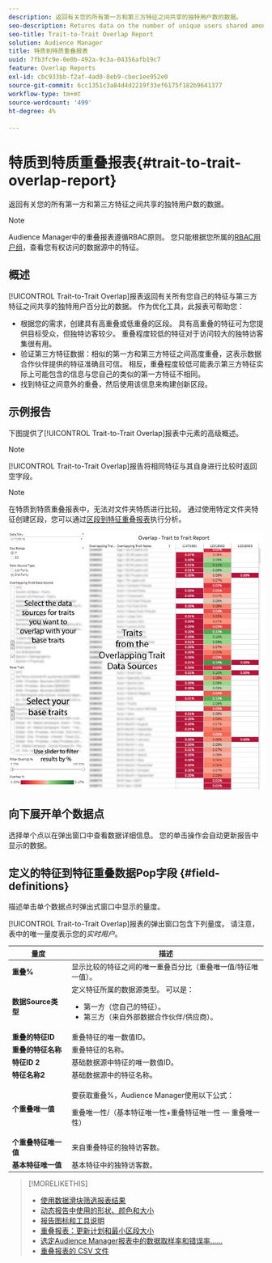 ```yaml
---
description: 返回有关您的所有第一方和第三方特征之间共享的独特用户数的数据。
seo-description: Returns data on the number of unique users shared among all your first and third-party traits.
seo-title: Trait-to-Trait Overlap Report
solution: Audience Manager
title: 特质到特质重叠报表
uuid: 7fb3fc9e-0e0b-492a-9c3a-04356afb19c7
feature: Overlap Reports
exl-id: cbc933bb-f2af-4ad0-8eb9-cbec1ee952e0
source-git-commit: 6cc1351c3a84d4d2219f33ef6175f182b9641377
workflow-type: tm+mt
source-wordcount: '499'
ht-degree: 4%

---
```


# 特质到特质重叠报表{#trait-to-trait-overlap-report}

返回有关您的所有第一方和第三方特征之间共享的独特用户数的数据。

>[!NOTE]
>
>Audience Manager中的重叠报表遵循RBAC原则。 您只能根据您所属的[RBAC用户组](/help/using/features/administration/administration-overview.md)，查看您有权访问的数据源中的特征。

<!-- 

c_overlap_reports.xml

 -->

## 概述

[!UICONTROL Trait-to-Trait Overlap]报表返回有关所有您自己的特征与第三方特征之间共享的独特用户百分比的数据。 作为优化工具，此报表可帮助您：

* 根据您的需求，创建具有高重叠或低重叠的区段。 具有高重叠的特征可为您提供目标受众，但独特访客较少。 重叠程度较低的特征对于访问较大的独特访客集很有用。
* 验证第三方特征数据：相似的第一方和第三方特征之间高度重叠，这表示数据合作伙伴提供的特征准确且可信。 相反，重叠程度较低可能表示第三方特征实际上可能包含的信息与您自己的类似的第一方特征不相同。
* 找到特征之间意外的重叠，然后使用该信息来构建创新区段。

## 示例报告

下图提供了[!UICONTROL Trait-to-Trait Overlap]报表中元素的高级概述。

>[!NOTE]
>
>[!UICONTROL Trait-to-Trait Overlap]报告将相同特征与其自身进行比较时返回空字段。

>[!NOTE]
>
>在特质到特质重叠报表中，无法对文件夹特质进行比较。 通过使用特定文件夹特征创建区段，您可以通过[区段到特征重叠报表](/help/using/reporting/dynamic-reports/segment-trait-overlap-report.md)执行分析。

![](assets/trait-to-trait-overlap.png)

## 向下展开单个数据点

选择单个点以在弹出窗口中查看数据详细信息。 您的单击操作会自动更新报告中显示的数据。

## 定义的特征到特征重叠数据Pop字段 {#field-definitions}

描述单击单个数据点时弹出式窗口中显示的量度。

<!-- 

r_t2t_data_pop.xml

 -->

[!UICONTROL Trait-to-Trait Overlap]报表的弹出窗口包含下列量度。 请注意，表中的唯一量度表示您的&#x200B;*实时用户*。

<table id="table_A2A0CFC47C1A404994B82E6630E711A2"> 
 <thead> 
  <tr> 
   <th colname="col1" class="entry"> 量度 </th> 
   <th colname="col2" class="entry"> 描述 </th> 
  </tr>
 </thead>
 <tbody> 
  <tr> 
   <td colname="col1"><b><span class="wintitle">重叠%</span></b> </td> 
   <td colname="col2"> 显示比较的特征之间的唯一重叠百分比（重叠唯一值/特征唯一值）。 </td> 
  </tr> 
  <tr> 
   <td colname="col1"><b><span class="wintitle">数据Source类型</span></b> </td> 
   <td colname="col2">定义特征所属的数据源类型。 可以是： 
    <ul id="ul_0477C04A33FD4F5D998B98984E6554D3"> 
     <li id="li_50FCA48EDB5843AB8FB6C34ED2C0067D">第一方（您自己的特征）。 </li> 
     <li id="li_4F6148EDAEFE43FA8D505944E9FE3855">第三方（来自外部数据合作伙伴/供应商）。 </li> 
    </ul> </td> 
  </tr> 
  <tr> 
   <td colname="col1"><b><span class="wintitle">重叠的特征ID</span></b> </td> 
   <td colname="col2"> 重叠特征的唯一数值ID。 </td> 
  </tr> 
  <tr> 
   <td colname="col1"><b><span class="wintitle">重叠的特征名称</span></b> </td> 
   <td colname="col2"> 重叠特征的名称。 </td> 
  </tr>
    <tr> 
   <td colname="col1"><b><span class="wintitle">特征ID 2</span></b> </td> 
   <td colname="col2"> 基础数据源中特征的唯一数值ID。 </td> 
  </tr> 
  <tr> 
   <td colname="col1"><b><span class="wintitle">特征名称2</span></b> </td> 
   <td colname="col2"> 基础数据源中的特征名称。 </td> 
  </tr> 
  <tr> 
   <td colname="col1"><b><span class="wintitle">个重叠唯一值</span></b> </td> 
   <td colname="col2"> <p>要获取重叠%，Audience Manager使用以下公式：</p> <p>重叠唯一性/（基本特征唯一性+重叠特征唯一性 — 重叠唯一性）</p> </td> 
  </tr> 
  <tr> 
   <td colname="col1"><b><span class="wintitle">个重叠特征唯一值</span></b> </td> 
   <td colname="col2"> 来自重叠特征的独特访客数。 </td> 
  </tr> 
    <tr> 
   <td colname="col1"><b><span class="wintitle">基本特征唯一值</span></b> </td> 
   <td colname="col2"> 基本特征中的独特访客数。 </td> 
  </tr> 
 </tbody> 
</table>

>[!MORELIKETHIS]
>
>* [使用数据滑块筛选报表结果](../../reporting/dynamic-reports/data-sliders.md)
>* [动态报告中使用的形状、颜色和大小](../../reporting/dynamic-reports/interactive-report-technology.md#shapes-colors-sizes)
>* [报告图标和工具说明](../../reporting/dynamic-reports/interactive-report-technology.md#icons-tools-explained)
>* [重叠报表：更新计划和最小区段大小](../../reporting/dynamic-reports/overlap-minimum-segment-size.md)
>* [选定Audience Manager报表中的数据取样率和错误率……](../../reporting/report-sampling.md)
>* [重叠报表的 CSV 文件](../../reporting/dynamic-reports/overlap-csv-files.md)
